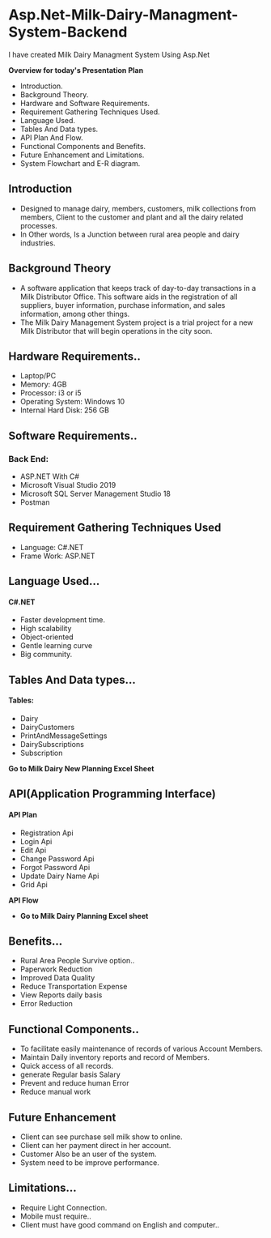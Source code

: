 # Asp.Net-Milk-Dairy-Managment-System-Backend
I have created Milk Dairy Managment System Using Asp.Net

**Overview for today's Presentation Plan**

- Introduction.
- Background Theory.
- Hardware and Software Requirements.
- Requirement Gathering Techniques Used.
- Language Used.
- Tables And Data types.
- API Plan And Flow.
- Functional Components and Benefits.
- Future Enhancement and Limitations.
- System Flowchart and E-R diagram.

## Introduction

- Designed to manage dairy, members, customers, milk collections from members, Client to the customer and plant and all the dairy related processes.
- In Other words, Is a Junction between rural area people and dairy industries. 

## Background Theory

- A software application that keeps track of day-to-day transactions in a Milk Distributor Office. This software aids in the registration of all suppliers, buyer    information, purchase information, and sales information, among other things.
- The Milk Dairy Management System project is a trial project for a new Milk Distributor that will begin operations in the city soon.

## Hardware Requirements..

- Laptop/PC
- Memory: 4GB
- Processor: i3 or i5
- Operating System: Windows 10
- Internal Hard Disk: 256 GB

## Software Requirements..

### Back End:

- ASP.NET With C#
- Microsoft Visual Studio 2019
- Microsoft SQL Server Management Studio 18
- Postman

## Requirement Gathering Techniques Used

- Language:  C#.NET
- Frame Work: ASP.NET

## Language Used…

#### C#.NET

- Faster development time. 
- High scalability
- Object-oriented
- Gentle learning curve
- Big community.

## Tables And Data types…

#### Tables:

- Dairy
- DairyCustomers
- PrintAndMessageSettings
- DairySubscriptions
- Subscription

**Go to Milk Dairy New Planning Excel Sheet**

## API(Application Programming Interface)

#### **API Plan**

- Registration Api
- Login Api
- Edit Api
- Change Password Api
- Forgot Password Api
- Update Dairy Name Api
- Grid Api

**API Flow**

- **Go to Milk Dairy Planning Excel sheet**


## Benefits…

- Rural Area People Survive option..
- Paperwork Reduction
- Improved Data Quality 
- Reduce Transportation Expense
- View Reports daily basis 
- Error Reduction

## Functional Components..

- To facilitate easily maintenance of records of various Account Members.
- Maintain Daily inventory reports and record of Members.
- Quick access of all records. 
- generate Regular basis Salary
- Prevent and reduce human Error
- Reduce manual work 

## Future Enhancement

- Client can see purchase sell milk show to online. 
- Client can her payment direct in her account. 
- Customer Also be an user of the system. 
- System need to be improve performance.

## Limitations…

- Require Light Connection.
- Mobile must require..
- Client must have good command on English and computer..

## 






